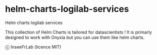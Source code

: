 #  helm-charts-logilab-services

Helm charts logilab services 

This collection of Helm Charts is tailored for datascientists ! It is primarly designed to work with Onyxia but you can use them like helm charts.

ⓒ InseeFrLab (licence MIT)
